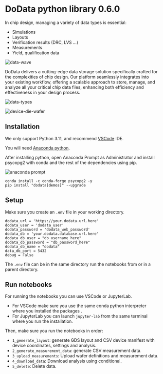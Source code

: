 # DoData python library 0.6.0

In chip design, managing a variety of data types is essential:

- Simulations
- Layouts
- Verification results (DRC, LVS ...)
- Measurements
- Yield, qualification data

![data-wave](https://i.imgur.com/ZkghNZK.png)

DoData delivers a cutting-edge data storage solution specifically crafted for the complexities of chip design. Our platform seamlessly integrates into your existing workflow, offering a scalable approach to store, manage, and analyze all your critical chip data files, enhancing both efficiency and effectiveness in your design process.

![data-types](https://i.imgur.com/Gd4Ci66.png)

![device-die-wafer](https://i.imgur.com/ZwIWS08.png)


## Installation

We only support Python 3.11, and recommend [VSCode](https://code.visualstudio.com/) IDE.

You will need [Anaconda python](https://www.anaconda.com/download/).

After installing python, open Anaconda Prompt as Administrator and install psycopg2 with conda and the rest of the dependencies using pip.

![anaconda prompt](https://i.imgur.com/eKk2bbs.png)

```
conda install -c conda-forge psycopg2 -y
pip install "dodata[demos]" --upgrade
```

## Setup

Make sure you create an `.env` file in your working directory.

```
dodata_url = 'https://your.dodata.url.here'
dodata_user = 'dodata_user'
dodata_password = 'dodata_web_password'
dodata_db = 'your.dodata.database.url.here'
dodata_db_user = "db_username_here"
dodata_db_password = "db_password_here"
dodata_db_name = "dodata"
data_db_port = 5432
debug = False
```

The `.env` file can be in the same directory run the notebooks from or in a parent directory.

## Run notebooks

For running the notebooks you can use VSCode or JupyterLab.

- For VSCode make sure you use the same conda python interpreter where you installed the packages .
- For JupyterLab you can launch `jupyter-lab` from the same terminal where you run the installation.

Then, make sure you run the notebooks in order:

- `1_generate_layout`: generate GDS layout and CSV device manifest with device coordinates, settings and analysis.
- `2_generate_measurement_data`: generate CSV measurement data.
- `3_upload_measurements`: Upload wafer definitions and measurement data.
- `4_download_data`: Download analysis using conditional.
- `5_delete`: Delete data.
